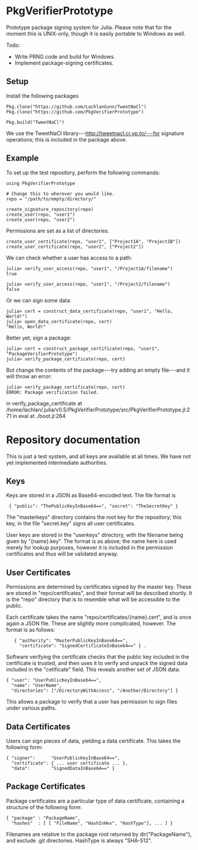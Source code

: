 # PkgVerifierPrototype

Prototype package signing system for Julia.  Please note that for the moment
this is UNIX-only, though it is easily portable to Windows as well.

Todo:

 - Write PRNG code and build for Windows.
 - Implement package-signing certificates.

## Setup

Install the following packages

    Pkg.clone("https://github.com/LachlanGunn/TweetNaCl")
    Pkg.clone("https://github.com/PkgVerifierPrototype")

    Pkg.build("TweetNaCl")

We use the TweetNaCl library---http://tweetnacl.cr.yp.to/---for
signature operations; this is included in the package above.

## Example

To set up the test repository, perform the following commands:

    using PkgVerifierPrototype

    # Change this to wherever you would like.
    repo = "/path/to/empty/directory/"

    create_signature_repository(repo)
    create_user(repo, "user1")
    create_user(repo, "user2")

Permissions are set as a list of directories.  

    create_user_certificate(repo, "user1", ["Project1A", "Project1B"])
    create_user_certificate(repo, "user2", ["Project2"])

We can check whether a user has access to a path:

    julia> verify_user_access(repo, "user1", "/Project1A/filename")
    true

    julia> verify_user_access(repo, "user1", "/Project2/filename")
    false

Or we can sign some data:

    julia> cert = construct_data_certificate(repo, "user1", "Hello, World!")
    julia> open_data_certificate(repo, cert)
    "Hello, World!"

Better yet, sign a package:

    julia> cert = construct_package_certificate(repo, "user1", "PackageVerifierPrototype")
    julia> verify_package_certificate(repo, cert)

But change the contents of the package---try adding an empty file---and it
will throw an error:

    julia> verify_package_certificate(repo, cert)
    ERROR: Package verification failed.
 in verify_package_certificate at /home/lachlan/.julia/v0.5/PkgVerifierPrototype/src/PkgVerifierPrototype.jl:271
 in eval at ./boot.jl:264

# Repository documentation

This is just a test system, and all keys are available at all times.  We have
not yet implemented intermediate authorities.

## Keys

Keys are stored in a JSON as Base64-encoded text.  The file format is

     { "public": "ThePublicKeyInBase64==", "secret": "TheSecretKey" }

The "masterkeys" directory contains the root key for the repository; this
key, in the file "secret.key" signs all user certificates.

User keys are stored in the "userkeys" directory, with the filename
being given by "{name}.key".  The format is as above; the name here is used
merely for lookup purposes, however it is included in the permission
certificates and thus will be validated anyway.

## User Certificates

Permissions are determined by certificates signed by the master key.  These
are stored in "repo/certificates", and their format will be described shortly.
It is the "repo" directory that is to resemble what will be accessible to the
public.

Each certificate takes the name "repo/certificates/{name}.cert", and is
once again a JSON file.  These are slightly more complicated, however.  The
format is as follows:

       { "authority": "MasterPublicKeyInBase64==",
         "certificate": "SignedCertificateInBase64==" } .

Software verifying the certificate checks that the public key included
in the certificate is trusted, and then uses it to verify and unpack
the signed data included in the "cetificate" field.  This reveals another
set of JSON data:

    { "user": "UserPublicKeyInBase64==",
      "name": "UserName",
      "directories": ["/DirectoryWithAccess", "/Another/Directory"] }

This allows a package to verify that a user has permission to sign files
under various paths.

## Data Certificates

Users can sign pieces of data, yielding a data certificate.  This takes
the following form:

    { "signer":      "UserPublicKeyInBase64==",
      "certificate": { ... user certificate ... },
      "data":        "SignedDataInBase64==" }


## Package Certificates

Package certificates are a particular type of data certificate, containing
a structure of the following form:

    { "package" : "PackageName",
      "hashes"  : [ [ "FileName", "HashInHex", "HashType"], ... ] }

Filenames are relative to the package root returned by dir("PackageName"),
and exclude .git directories.  HashType is always "SHA-512".